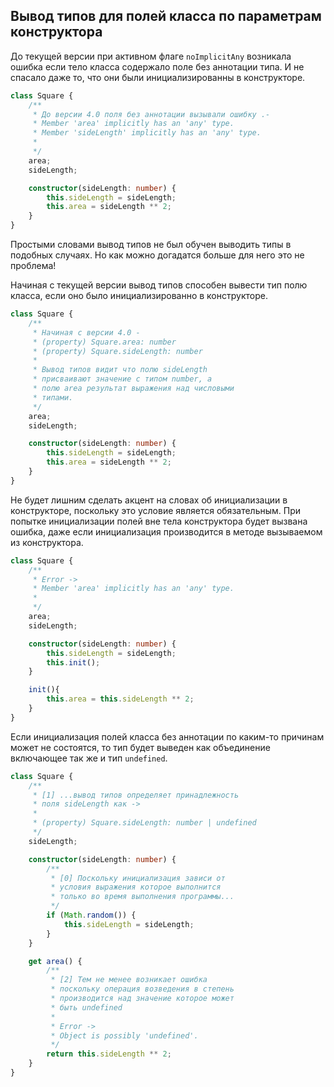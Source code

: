 ## Вывод типов для полей класса по параметрам конструктора

До текущей версии при активном флаге `noImplicitAny` возникала ошибка если тело класса содержало поле без аннотации типа. И не спасало даже то, что они были инициализированны в конструкторе.

`````ts
class Square {
    /**
     * До версии 4.0 поля без аннотации вызывали ошибку .-
     * Member 'area' implicitly has an 'any' type.
     * Member 'sideLength' implicitly has an 'any' type.
     * 
     */
    area;
    sideLength;

    constructor(sideLength: number) {
        this.sideLength = sideLength;
        this.area = sideLength ** 2;
    }
}
`````

Простыми словами вывод типов не был обучен выводить типы в подобных случаях. Но как можно догадатся больше для него это не проблема!

Начиная с текущей версии вывод типов способен вывести тип полю класса, если оно было инициализированно в конструкторе.

`````ts
class Square {
    /**
     * Начиная с версии 4.0 -
     * (property) Square.area: number
     * (property) Square.sideLength: number
     * 
     * Вывод типов видит что полю sideLength
     * присваивают значение с типом number, а
     * полю area результат выражения над числовыми
     * типами.
     */
    area;
    sideLength;

    constructor(sideLength: number) {
        this.sideLength = sideLength;
        this.area = sideLength ** 2;
    }
}
`````

Не будет лишним сделать акцент на словах об инициализации в конструкторе, поскольку это условие является обязательным. При попытке инициализации полей вне тела конструктора будет вызвана ошибка, даже если инициализация производится в методе вызываемом из конструктора.

`````ts
class Square {
    /**
     * Error ->
     * Member 'area' implicitly has an 'any' type.
     * 
     */
    area;
    sideLength;

    constructor(sideLength: number) {
        this.sideLength = sideLength;
        this.init();
    }

    init(){
        this.area = this.sideLength ** 2;
    }
}
`````



Если инициализация полей класса без аннотации по каким-то причинам может не состоятся, то тип будет выведен как объединение включающее так же и тип `undefined`.

`````ts
class Square {
    /**
     * [1] ...вывод типов определяет принадлежность
     * поля sideLength как ->
     * 
     * (property) Square.sideLength: number | undefined
     */
    sideLength;

    constructor(sideLength: number) {
        /**
         * [0] Поскольку инициализация зависи от
         * условия выражения которое выполнится
         * только во время выполнения программы...
         */
        if (Math.random()) {
            this.sideLength = sideLength;
        }
    }

    get area() {
        /**
         * [2] Тем не менее возникает ошибка
         * поскольку операция возведения в степень
         * производится над значение которое может
         * быть undefined
         * 
         * Error ->
         * Object is possibly 'undefined'.
         */
        return this.sideLength ** 2;
    }
}
`````

